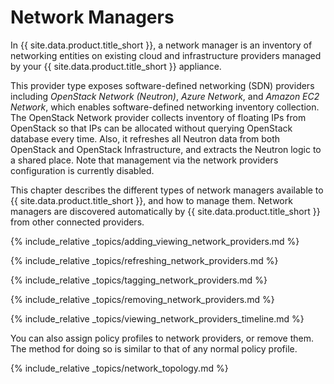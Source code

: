 # Network Managers

In {{ site.data.product.title_short }}, a network manager is an inventory of networking
entities on existing cloud and infrastructure providers managed by your
{{ site.data.product.title_short }} appliance.

This provider type exposes software-defined networking (SDN) providers
including *OpenStack Network (Neutron)*, *Azure Network*, and *Amazon
EC2 Network*, which enables software-defined networking inventory
collection. The OpenStack Network provider collects inventory of
floating IPs from OpenStack so that IPs can be allocated without
querying OpenStack database every time. Also, it refreshes all Neutron
data from both OpenStack and OpenStack Infrastructure, and extracts the
Neutron logic to a shared place. Note that management via the network
providers configuration is currently disabled.

This chapter describes the different types of network managers available
to {{ site.data.product.title_short }}, and how to manage them. Network managers are
discovered automatically by {{ site.data.product.title_short }} from other connected
providers.

{% include_relative _topics/adding_viewing_network_providers.md %}

{% include_relative _topics/refreshing_network_providers.md %}

{% include_relative _topics/tagging_network_providers.md %}

{% include_relative _topics/removing_network_providers.md %}

{% include_relative _topics/viewing_network_providers_timeline.md
%}

You can also assign policy profiles to network providers, or remove
them. The method for doing so is similar to that of any normal policy
profile.

{% include_relative _topics/network_topology.md %}
